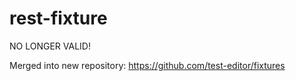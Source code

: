 rest-fixture
===========
NO LONGER VALID!

Merged into new repository: https://github.com/test-editor/fixtures
